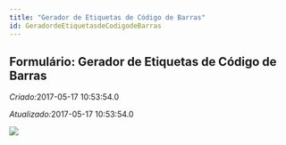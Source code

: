```yaml
---
title: "Gerador de Etiquetas de Código de Barras"
id: GeradordeEtiquetasdeCodigodeBarras
---
```

<div id="d109046e1" class="section chapter">

<div class="titlepage">

<div>

<div>

## Formulário: Gerador de Etiquetas de Código de Barras

</div>

</div>

</div>

<span class="emphasis"> *Criado:*</span>2017-05-17 10:53:54.0

<span class="emphasis">*Atualizado:*</span>2017-05-17 10:53:54.0

![](/img/manual/GeradordeEtiquetasdeCodigodeBarras.png)

</div>
